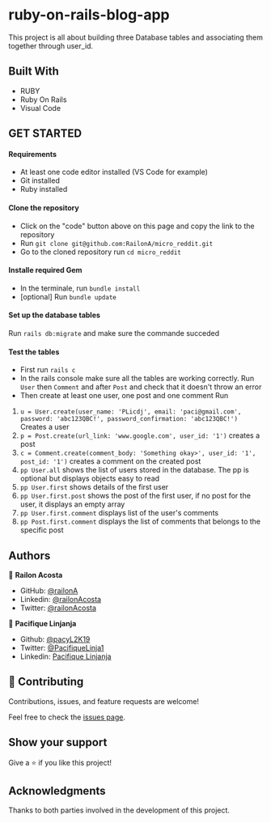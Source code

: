 # ruby-on-rails-blog-app


This project is all about building three Database tables and associating them together through user_id.  

 
## Built With

- RUBY
- Ruby On Rails
- Visual Code

## GET STARTED

#### Requirements 

- At least one code editor installed (VS Code for example)
- Git installed
- Ruby installed
#### Clone the repository

- Click on the "code" button above on this page and copy the link to the repository
- Run `git clone git@github.com:RailonA/micro_reddit.git`
- Go to the cloned repository run `cd micro_reddit`

#### Installe required Gem

- In the terminale, run `bundle install`
- [optional] Run `bundle update`

#### Set up the database tables 

Run `rails db:migrate` and make sure the commande succeded

#### Test the tables

- First run `rails c`
- In the rails console make sure all the tables are working correctly. Run `User` then `Comment` and after `Post` and check that it doesn't throw an error
- Then create at least one user, one post and one comment Run 
1. `u = User.create(user_name: 'PLicdj', email: 'paci@gmail.com', password: 'abc123QBC!', password_confirmation: 'abc123QBC!')` Creates a user
2. `p = Post.create(url_link: 'www.google.com', user_id: '1')` creates a post
3. `c = Comment.create(comment_body: 'Something okay>', user_id: '1', post_id: '1')` creates a comment on the created post
4. `pp User.all` shows the list of users stored in the database. The pp is optional but displays objects easy to read
5. `pp User.first` shows details of the first user
6. `pp User.first.post` shows the post of the first user, if no post for the user, it displays an empty array
7. `pp User.first.comment` displays list of the user's comments
8. `pp Post.first.comment` displays the list of comments that belongs to the specific post

## Authors

👤 **Railon Acosta**
- GitHub: [@railonA](https://github.com/RailonA)
- Linkedin: [@railonAcosta](https://www.linkedin.com/in/railon-acosta-81265180/)
- Twitter: [@railonAcosta](https://twitter.com/RailonAcosta)

👤 **Pacifique Linjanja**
- Github: [@pacyL2K19](https://github.com/pacyL2K19)
- Twitter: [@PacifiqueLinja1](https://twitter.com/PacifiqueLinja1)
- Linkedin: [Pacifique Linjanja](https://www.linkedin.com/in/pacifique-linjanja/)



## 🤝 Contributing

Contributions, issues, and feature requests are welcome!

Feel free to check the [issues page](https://github.com/RailonA/micro_reddit/issues).

## Show your support

Give a ⭐️ if you like this project!

## Acknowledgments

Thanks to both parties involved in the development of this project.
